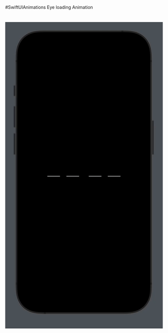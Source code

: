 
#SwiftUIAnimations
Eye loading Animation

#

![](https://github.com/AbdulSami-Sultan/EyeAnimation-SwiftUI/blob/main/EyeLoading.gif)
